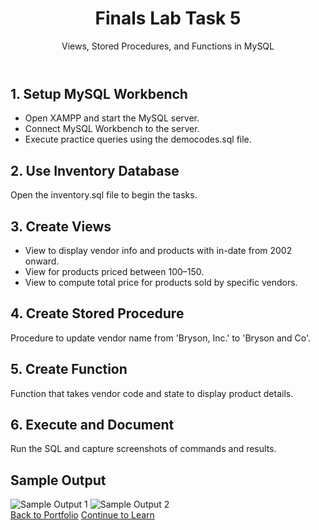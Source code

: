 <!DOCTYPE html>
<html lang="en">
<head>
  <meta charset="UTF-8">
  <meta name="viewport" content="width=device-width, initial-scale=1.0">
  <title>Finals Lab Task 5</title>
  <link rel="stylesheet" href="styles.css">
</head>
<body>
  <header>
    <h1>Finals Lab Task 5</h1>
    <p>Views, Stored Procedures, and Functions in MySQL</p>
  </header>
  <main>
    <section>
      <h2>1. Setup MySQL Workbench</h2>
      <ul>
        <li>Open XAMPP and start the MySQL server.</li>
        <li>Connect MySQL Workbench to the server.</li>
        <li>Execute practice queries using the democodes.sql file.</li>
      </ul>
    </section>
    <section>
      <h2>2. Use Inventory Database</h2>
      <p>Open the inventory.sql file to begin the tasks.</p>
    </section>
    <section>
      <h2>3. Create Views</h2>
      <ul>
        <li>View to display vendor info and products with in-date from 2002 onward.</li>
        <li>View for products priced between 100–150.</li>
        <li>View to compute total price for products sold by specific vendors.</li>
      </ul>
    </section>
    <section>
      <h2>4. Create Stored Procedure</h2>
      <p>Procedure to update vendor name from 'Bryson, Inc.' to 'Bryson and Co'.</p>
    </section>
    <section>
      <h2>5. Create Function</h2>
      <p>Function that takes vendor code and state to display product details.</p>
    </section>
    <section>
      <h2>6. Execute and Document</h2>
      <p>Run the SQL and capture screenshots of commands and results.</p>
    </section>
    <section>
      <h2>Sample Output</h2>
      <img src="https://github.com/user-attachments/assets/46f1d0db-abfd-486b-88f8-c0e8dd3ec15d" alt="Sample Output 1">
      <img src="https://github.com/user-attachments/assets/f549dbe1-afe5-498a-8edc-f016529cc559" alt="Sample Output 2">
    </section>
  </main>
  <footer>
    <a href="https://chan-edm.github.io/README/" class="btn">Back to Portfolio</a>
    <a href="https://chan-edm.github.io/Final-Lab-Task-6/" class="btn">Continue to Learn</a>
  </footer>
</body>
</html>
